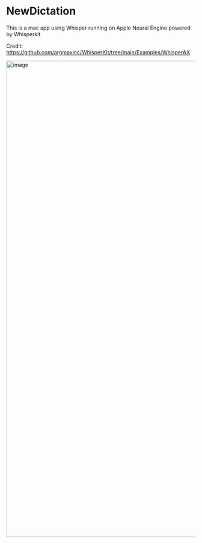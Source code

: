 # NewDictation
This is a mac app using Whisper running on Apple Neural Engine powered by Whisperkit

Credit: https://github.com/argmaxinc/WhisperKit/tree/main/Examples/WhisperAX

<img width="1263" alt="image" src="https://github.com/user-attachments/assets/e961a836-9755-4aa6-9416-e7d11416d16f">
